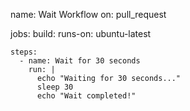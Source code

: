 name: Wait Workflow
on: pull_request

jobs:
  build:
    runs-on: ubuntu-latest

    steps:
      - name: Wait for 30 seconds
        run: |
          echo "Waiting for 30 seconds..."
          sleep 30
          echo "Wait completed!"
